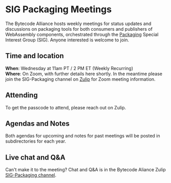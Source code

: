 # SIG Packaging Meetings

The Bytecode Alliance hosts weekly meetings for status updates and discussions on packaging tools for both consumers and publishers of WebAssembly components, orchestrated through the [Packaging](https://github.com/bytecodealliance/governance/blob/main/SIGs/sig-packaging/proposal.md) Special Interest Group (SIG). Anyone interested is welcome to join.

## Time and location

**When**: Wednesday at 11am PT / 2 PM ET (Weekly Recurring)  
**Where**: On Zoom, with further details here shortly.  In the meantime please join the SIG-Packaging channel on [Zulip](https://bytecodealliance.zulipchat.com/#narrow/stream/441851-SIG-Packaging) for Zoom meeting information.

## Attending

To get the passcode to attend, please reach out on Zulip.

## Agendas and Notes
Both agendas for upcoming and notes for past meetings will be posted in
subdirectories for each year.

## Live chat and Q&A
Can't make it to the meeting?  Chat and Q&A is in the Bytecode Aliance Zulip [SIG-Packaging channel](https://bytecodealliance.zulipchat.com/#narrow/stream/441851-SIG-Packaging).
